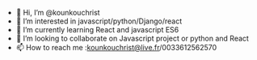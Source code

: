 - 👋 Hi, I’m @kounkouchrist
- 👀 I’m interested in javascript/python/Django/react
- 🌱 I’m currently learning React and javascript ES6
- 💞️ I’m looking to collaborate on Javascript project or python and React
- 📫 How to reach me :kounkouchrist@live.fr/0033612562570

<!---
kounkouchrist/kounkouchrist is a ✨ special ✨ repository because its `README.md` (this file) appears on your GitHub profile.
You can click the Preview link to take a look at your changes.
--->
